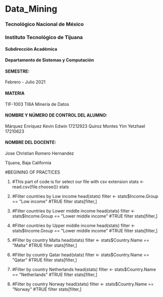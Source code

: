 # Data_Mining


  

### Tecnológico   Nacional   de   México
### Instituto Tecnológico de Tijuana

#### Subdirección Académica

#### Departamento de Sistemas y Computación



#### SEMESTRE:
Febrero - Julio 2021

#### MATERIA
TIF-1003 TI8A Minería de Datos


#### NOMBRE Y NÚMERO DE CONTROL DEL ALUMNO:
Márquez Enríquez Kevin Edwin		17212923
Quiroz Montes Yim Yetzhael          17210623

#### NOMBRE DEL DOCENTE:
Jose Christian Romero Hernandez


Tijuana, Baja California				
</p>

#BEGINING OF PRACTICES

1. #This part of code is for select our file with csv extension
stats <- read.csv(file.choose())
stats

2. #Filter countries by Low income
head(stats)
filter <- stats$Income.Group == "Low income" #TRUE
filter
stats[filter,]



3. #Filter countries by Lower middle income
head(stats)
filter <- stats$Income.Group == "Lower middle income" #TRUE
filter
stats[filter,]


4. #Filter countries by Upper middle income
head(stats)
filter <- stats$Income.Group == "Lower middle income" #TRUE
filter
stats[filter,]


5. #Filter by country Malta
head(stats)
filter <- stats$Country.Name == "Malta" #TRUE
filter
stats[filter,]


6. #Filter by country Qatar
head(stats)
filter <- stats$Country.Name == "Qatar" #TRUE
filter
stats[filter,]

7. #Filter by country Netherlands
head(stats)
filter <- stats$Country.Name == "Netherlands" #TRUE
filter
stats[filter,]

8. #Filter by country Norway
head(stats)
filter <- stats$Country.Name == "Norway" #TRUE
filter
stats[filter,]